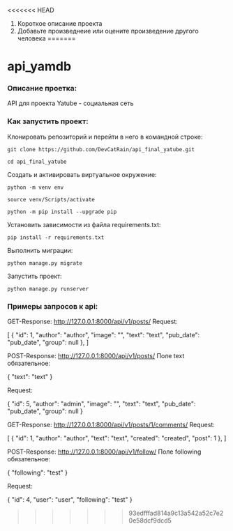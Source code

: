 <<<<<<< HEAD
1. Короткое описание проекта
2. Добавьте произведнеие или оцените произведение другого человека
=======
# api_yamdb

### Описание проетка:

API для проекта Yatube - социальная сеть

### Как запустить проект:

Клонировать репозиторий и перейти в него в командной строке:

```
git clone https://github.com/DevCatRain/api_final_yatube.git
```

```
cd api_final_yatube
```

Cоздать и активировать виртуальное окружение:

```
python -m venv env
```

```
source venv/Scripts/activate
```

```
python -m pip install --upgrade pip
```

Установить зависимости из файла requirements.txt:

```
pip install -r requirements.txt
```

Выполнить миграции:

```
python manage.py migrate
```

Запустить проект:

```
python manage.py runserver
```

### Примеры запросов к api:

GET-Response: http://127.0.0.1:8000/api/v1/posts/
Request:

[
    {
        "id": 1,
        "author": "author",
        "image": "",
        "text": "text",
        "pub_date": "pub_date",
        "group": null
    },
]


POST-Response: http://127.0.0.1:8000/api/v1/posts/
Поле text обязательное:

{
    "text": "text"
}

Request:

{
    "id": 5,
    "author": "admin",
    "image": "",
    "text": "text",
    "pub_date": "pub_date",
    "group": null
}


GET-Response: http://127.0.0.1:8000/api/v1/posts/1/comments/
Request:

[
    {
        "id": 1,
        "author": "author",
        "text": "text",
        "created": "created",
        "post": 1
    },
]


POST-Response: http://127.0.0.1:8000/api/v1/follow/
Поле following обязательное:

{
    "following": "test"
}

Request:

{
    "id": 4,
    "user": "user",
    "following": "test"
}
>>>>>>> 93edfffad814a9c13a542a52c7e20e58dcf9dcd5
